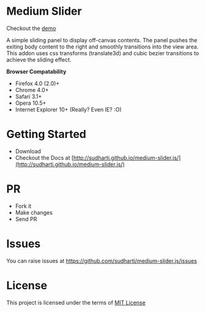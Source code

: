 Medium Slider
=============
Checkout the [demo](http://sudharti.github.io/medium-slider.js/)

A simple sliding panel to display off-canvas contents. The panel pushes the exiting body content to the right and smoothly transitions into the view area. This addon uses css transforms (translate3d) and cubic bezier transitions to achieve the sliding effect.

**Browser Compatability**
- Firefox 4.0 (2.0)+
- Chrome 4.0+
- Safari 3.1+
- Opera 10.5+
- Internet Explorer 10+ (Really? Even IE? :O)

Getting Started
===============
- Download
- Checkout the Docs at [http://sudharti.github.io/medium-slider.js/](http://sudharti.github.io/medium-slider.js/)

PR
==
- Fork it
- Make changes
- Send PR

Issues
======
You can raise issues at https://github.com/sudharti/medium-slider.js/issues

License
=======

This project is licensed under the terms of [MIT License](http://opensource.org/licenses/MIT)
